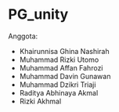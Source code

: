# PG_unity

Anggota:
-  Khairunnisa Ghina Nashirah
-  Muhammad Rizki Utomo
-  Muhammad Affan Fahrozi
-  Muhammad Davin Gunawan
-  Muhammad Dzikri Triaji
-  Raditya Abhinaya Akmal
-  Rizki Akhmal
